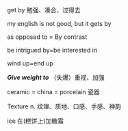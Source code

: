 get by 勉强、凑合、过得去

my english is not good, but it gets by

as opposed to = By contrast

be intrigued by=be interested in

wind up=end up

**_Give weight to_** （失爆）重视、加强

ceramic = china = porcelain 瓷器

Texture n. 纹理、质地、口感、手感、神韵

ice 在(糕饼上)加糖霜

